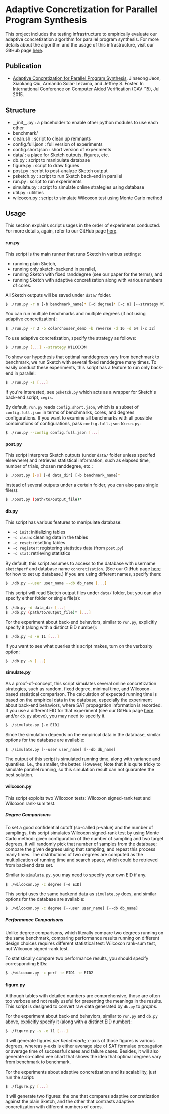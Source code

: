 # Adaptive Concretization for Parallel Program Synthesis

This project includes the testing infrastructure
to empirically evaluate our adaptive concretization algorithm
for parallel program synthesis.  For more details about
the algorithm and the usage of this infrastructure,
visit our GitHub page [here][gh].


## Publication

* [Adaptive Concretization for Parallel Program Synthesis][cav].
  Jinseong Jeon, Xiaokang Qiu, Armando Solar-Lezama, and Jeffrey S. Foster.
  In International Conference on Computer Aided Verification (CAV '15), Jul 2015.


[cav]: http://dx.doi.org/10.1007/978-3-319-21668-3_22


## Structure

* \_\_init\_\_.py : a placeholder to enable other python modules to use each other
* benchmark/
* clean.sh : script to clean up remnants
* config.full.json : full version of experiments
* config.short.json : short version of experiments
* data/ : a place for Sketch outputs, figures, etc.
* db.py : script to manipulate database
* figure.py : script to draw figures
* post.py : script to post-analyze Sketch output
* psketch.py : script to run Sketch back-end in parallel
* run.py : script to run experiments
* simulate.py : script to simulate online strategies using database
* util.py : utilities
* wilcoxon.py : script to simulate Wilcoxon test using Monte Carlo method


## Usage

This section explains script usages in the order of experiments conducted.
For more details, again, refer to our GitHub page [here][gh].


#### run.py

This script is the main runner that runs Sketch in various settings:
* running plain Sketch,
* running only sketch-backend in parallel,
* running Sketch with fixed randdegree (see our paper for the terms), and
* running Sketch with adaptive concretization along with various numbers of cores.

All Sketch outputs will be saved under ```data/``` folder.

```sh
$ ./run.py -r n [-b benchmark_name]* [-d degree]* [-c n] [--strategy WILCOXON] [-s] [--timeout t]
```
You can run multiple benchmarks and
multiple degrees (if not using adaptive concretization):
```sh
$ ./run.py -r 3 -b colorchooser_demo -b reverse -d 16 -d 64 [-c 32]
```
To use adaptive concretization, specify the strategy as follows:
```sh
$ ./run.py [...] --strategy WILCOXON
```
To show our hypothesis that optimal randdegrees vary from benchmark to benchmark,
we run Sketch with several fixed randdegree many times.  To easily conduct
these experiments, this script has a feature to run only back-end in parallel:
```sh
$ ./run.py -s [...]
```
If you're interested, see `psketch.py` which acts as a wrapper for
Sketch's back-end script, `cegis`.

By default, `run.py` reads `config.short.json`, which is a subset of
`config.full.json` in terms of benchmarks, cores, and degrees configurations.
If you want to examine all benchmarks with all possible combinations of
configurations, pass `config.full.json` to `run.py`:
```sh
$ ./run.py --config config.full.json [...]
```


#### post.py

This script interprets Sketch outputs (under `data/` folder unless specifed elsewhere)
and retrieves statistical information, such as elapsed time, number of trials,
chosen randdegree, etc.:
```sh
$ ./post.py [-s] [-d data_dir] [-b benchmark_name]*
```
Instead of several outputs under a certain folder, you can also pass single file(s):
```sh
$ ./post.py (path/to/output_file)*
```


#### db.py

This script has various features to manipulate database:
* `-c init`: initializing tables
* `-c clean`: cleaning data in the tables
* `-c reset`: resetting tables
* `-c register`: registering statistics data (from `post.py`)
* `-c stat`: retrieving statistics

By default, this script assumes to access to the database
with username `sketchperf` and database name `concretization`.
(See our GitHub page [here][db] for how to set up database.)
If you are using different names, specify them:
```sh
$ ./db.py --user user_name --db db_name [...]
```
This script will read Sketch output files under `data/` folder,
but you can also specify either folder or single file(s):
```sh
$ ./db.py -d data_dir [...]
$ ./db.py (path/to/output_file)* [...]
```
For the experiment about back-end behaviors, similar to `run.py`,
explicitly specify it (along with a distinct EID number):
```sh
$ ./db.py -s -e 11 [...]
```
If you want to see what queries this script makes, turn on the verbosity option:
```sh
$ ./db.py -v [...]
```


#### simulate.py

As a proof-of-concept, this script simulates several
online concretization strategies, such as random, fixed degree,
minimal time, and Wilcoxon-based statistical comparison.
The calculation of expected running time is based on the empirical
data in the database, especially the experiment about back-end behaviors,
where SAT propagation information is recorded.
If you use a different EID for that experiment
(see our GitHub page [here][gh] and/or `db.py` above),
you may need to specify it.
```sh
$ ./simulate.py [-e EID]
```
Since the simulation depends on the empirical data in the database,
similar options for the database are available:
```sh
$ ./simulate.py [--user user_name] [--db db_name]
```

The output of this script is simulated running time,
along with variance and quantiles.  I.e., the smaller, the better.
However, Note that it is quite tricky to simulate parallel running,
so this simulation result can not guarantee the best solution.


#### wilcoxon.py

This script exploits two Wilcoxon tests:
Wilcoxon signed-rank test and Wilcoxon rank-sum test.

##### Degree Comparisons

To set a good confidential cutoff (so-called p-value) and
the number of samplings, this script simulates Wilcoxon signed-rank test
by using Monte Carlo method: given configuration of the number
of sampling and two target degrees, it will randomly pick
that number of samples from the database; compare the given degrees
using that sampling; and repeat this process many times.
The distributions of two degrees are computed as
the multiplication of running time and search space,
which could be retrieved from backend data set.

Similar to `simulate.py`, you may need to specify your own EID if any.
```sh
$ ./wilcoxon.py -c degree [-e EID]
```
This script uses the same backend data as `simulate.py` does,
and similar options for the database are available:
```sh
$ ./wilcoxon.py -c degree [--user user_name] [--db db_name]
```

##### Performance Comparisons

Unlike degree comparisons, which literally compare two degrees
running on the same benchmark, comparing performance results
running on different design choices requires different statistical test:
Wilcoxon rank-sum test, not Wilcoxon signed-rank test.

To statistically compare two performance results, you should specify
corresponding EIDs:
```sh
$ ./wilcoxon.py -c perf -e EID1 -e EID2
```


#### figure.py

Although tables with detailed numbers are comprehensive,
those are often too verbose and not really useful for presenting
the meanings in the results.  This script is designed to convert
raw data generated by `db.py` to *graph*s.

For the experiment about back-end behaviors, similar to `run.py`
and `db.py` above, explicitly specify it (along with a distinct
EID number):
```sh
$ ./figure.py -s -e 11 [...]
```
It will generate figures _per benchmark_;
x-axis of those figures is various degrees, whereas
y-axis is either average size of SAT formulae propagation or
average time of successful cases and failure cases.
Besides, it will also generate so-called vee chart that shows
the idea that optimal degrees vary from benchmark to benchmark.

For the experiments about adaptive concretization and its
scalability, just run the script:
```sh
$ ./figure.py [...]
```
It will generate two figures: the one that compares adaptive
concretization against the plain Sketch, and the other that
contrasts adaptive concretization with different numbers of cores.


[gh]: http://plum-umd.github.io/adaptive-concretization/
[db]: http://plum-umd.github.io/adaptive-concretization/exp.html#DB

